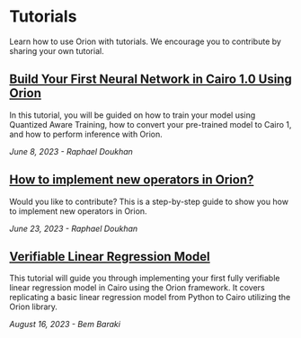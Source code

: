 # Tutorials

Learn how to use Orion with tutorials. We encourage you to contribute by sharing your own tutorial.

## [Build Your First Neural Network in Cairo 1.0 Using Orion](mnist-classification-with-orion.md)

In this tutorial, you will be guided on how to train your model using Quantized Aware Training, how to convert your pre-trained model to Cairo 1, and how to perform inference with Orion.

_June 8, 2023 - Raphael Doukhan_

## [How to implement new operators in Orion?](implement-new-operators-in-orion.md)

Would you like to contribute? This is a step-by-step guide to show you how to implement new operators in Orion.

_June 23, 2023 - Raphael Doukhan_

## [Verifiable Linear Regression Model](verifiable-linear-regression-model-in-orion.md)

This tutorial will guide you through implementing your first fully verifiable linear regression model in Cairo using the Orion framework. It covers replicating a basic linear regression model from Python to Cairo utilizing the Orion library.

_August 16, 2023 - Bem Baraki_
